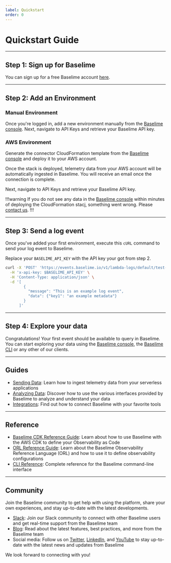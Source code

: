 ```yaml
---
label: Quickstart
order: 0
---
```


# Quickstart Guide

---

## Step 1: Sign up for Baselime

You can sign up for a free Baselime account [here](https://console.baselime.io).

---

## Step 2: Add an Environment

### Manual Environment

Once you're logged in, add a new environment manually from the [Baselime console](https://console.baselime.io). Next, navigate to API Keys and retrieve your Baselime API key.

### AWS Environment

Generate the connector CloudFormation template from the [Baselime console](https://console.baselime.io) and deploy it to your AWS account.

Once the stack is deployed, telemetry data from your AWS account will be automatically ingested in Baselime. You will receive an email once the connection is complete.

Next, navigate to API Keys and retrieve your Baselime API key.

!!!warning
If you do not see any data in the [Baselime console](https://console.baselime.io) within minutes of deploying the CloudFormation stacj, something went wrong. Please [contact us](https://join.slack.com/t/baselimecommunity/shared_invite/zt-1eu7l0ag1-wxYXQV6Fr_aiB3ZPm3LhDQ).
!!!

---

## Step 3: Send a log event

Once you've added your first environment, execute this `cURL` command to send your log event to Baselime.

Replace your `BASELIME_API_KEY` with the API key your got from step 2.

```bash # :icon-terminal: terminal
curl -X 'POST' 'https://events.baselime.io/v1/lambda-logs/default/test-namespace' \
  -H 'x-api-key: $BASELIME_API_KEY' \
  -H 'Content-Type: application/json' \
  -d '[
        {
          "message": "This is an example log event",
          "data": {"key1": "an example metadata"}
        }
      ]'
```

---

## Step 4: Explore your data

Congratulations! Your first event should be available to query in Baselime. You can start exploring your data using the [Baselime console](https://console.baselime.io), the [Baselime CLI](./cli/install.md) or any other of our clients.

---

## Guides

- [Sending Data](./sending-data/): Learn how to ingest telemetry data from your serverless applications
- [Analyzing Data](./analysing-data/service-discovery.md): Discover how to use the various interfaces provided by Baselime to analyze and understand your data
- [Integrations](./): Find out how to connect Baselime with your favorite tools


---
## Reference

- [Baselime CDK Reference Guide](./oac/cdk/quick-start.md): Learn about how to use Baselime with the AWS CDK to define your Observability as Code
- [ORL Reference Guide](./oac/observability-reference-language/overview.md): Learn about the Baselime Observability Reference Language (ORL) and how to use it to define observability configurations
- [CLI Reference](./cli/install.md): Complete reference for the Baselime command-line interface

---
## Community

Join the Baselime community to get help with using the platform, share your own experiences, and stay up-to-date with the latest developments.

- [Slack](https://join.slack.com/t/baselimecommunity/shared_invite/zt-1eu7l0ag1-wxYXQV6Fr_aiB3ZPm3LhDQ): Join our Slack community to connect with other Baselime users and get real-time support from the Baselime team
- [Blog](https://baselime.io/blog): Read about the latest features, best practices, and more from the Baselime team
- Social media: Follow us on [Twitter](https://twitter.com/baselimeHQ), [LinkedIn](https://www.linkedin.com/company/baselime), and [YouTube](https://youtube.com/@baselimedev) to stay up-to-date with the latest news and updates from Baselime

We look forward to connecting with you!